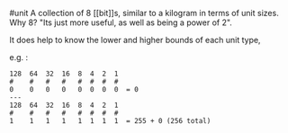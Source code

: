 #unit
A collection of 8 [[bit]]s, similar to a kilogram in terms of unit sizes. Why 8? "Its just more useful, as well as being a power of 2".


It does help to know the lower and higher bounds of each unit type,

e.g. :
```
128  64  32  16  8  4  2  1
#    #   #   #   #  #  #  # 
0    0   0   0   0  0  0  0  = 0
---
128  64  32  16  8  4  2  1
#    #   #   #   #  #  #  # 
1    1   1   1   1  1  1  1  = 255 + 0 (256 total)
```